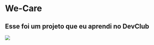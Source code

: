  <h1>We-Care</h1>             

<h2>Esse foi um projeto que eu aprendi no DevClub</h2> 

<img src="https://github.com/IlanSantos94/We-Care/blob/main/img/(Positive)%20Congratulation%20You%20get%2040%20point%20for%20your%20ride.png?raw=true">

